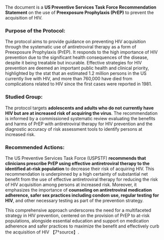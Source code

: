 The document is a **US Preventive Services Task Force Recommendation Statement** on the use of **Preexposure Prophylaxis (PrEP)** to prevent the acquisition of HIV.

### Purpose of the Protocol:
The protocol aims to provide guidance on preventing HIV acquisition through the systematic use of antiretroviral therapy as a form of Preexposure Prophylaxis (PrEP). It responds to the high importance of HIV prevention due to the significant health consequences of the disease, despite it being treatable but incurable. Effective strategies for HIV prevention are deemed an important public health and clinical priority, highlighted by the stat that an estimated 1.2 million persons in the US currently live with HIV, and more than 760,000 have died from complications related to HIV since the first cases were reported in 1981.

### Studied Group:
The protocol targets **adolescents and adults who do not currently have HIV but are at increased risk of acquiring the virus**. The recommendation is informed by a commissioned systematic review evaluating the benefits and harms of PrEP with antiretroviral therapy for HIV prevention and the diagnostic accuracy of risk assessment tools to identify persons at increased risk.

### Recommended Actions:
The US Preventive Services Task Force (USPSTF) **recommends that clinicians prescribe PrEP using effective antiretroviral therapy to the identified at-risk population** to decrease their risk of acquiring HIV. This recommendation is underpinned by a high certainty of substantial net benefit from the use of effective antiretroviral therapy for reducing the risk of HIV acquisition among persons at increased risk. Moreover, it emphasizes the importance of **counseling on antiretroviral medication adherence, safer sex practices including condom use, regular testing for HIV**, and other necessary testing as part of the prevention strategy.

This comprehensive approach underscores the need for a multifaceted strategy in HIV prevention, centered on the provision of PrEP to at-risk populations, alongside essential education and support on medication adherence and safer practices to maximize the benefit and effectively curb the acquisition of HIV
【7†source】.
